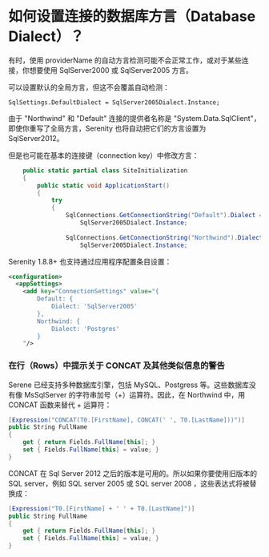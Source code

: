 # 如何设置连接的数据库方言（Database Dialect）？

有时，使用 providerName 的自动方言检测可能不会正常工作，或对于某些连接，你想要使用 SqlServer2000 或 SqlServer2005 方言。

可以设置默认的全局方言，但这不会覆盖自动检测：

```
SqlSettings.DefaultDialect = SqlServer2005Dialect.Instance;
```

由于 "Northwind" 和 "Default" 连接的提供者名称是 "System.Data.SqlClient"，即使你重写了全局方言，Serenity 也将自动把它们的方言设置为 SqlServer2012。

但是也可能在基本的连接键（connection key）中修改方言：

```cs
    public static partial class SiteInitialization
    {
        public static void ApplicationStart()
        {
            try
            {
                SqlConnections.GetConnectionString("Default").Dialect =
                    SqlServer2005Dialect.Instance;
                
                SqlConnections.GetConnectionString("Northwind").Dialect =
                    SqlServer2005Dialect.Instance;
```

Serenity 1.8.8+ 也支持通过应用程序配置条目设置：

```xml
<configuration>
  <appSettings>
    <add key="ConnectionSettings" value="{ 
        Default: { 
            Dialect: 'SqlServer2005' 
        }, 
        Northwind: { 
            Dialect: 'Postgres' 
        }
    "/>
```


### 在行（Rows）中提示关于 CONCAT 及其他类似信息的警告

Serene 已经支持多种数据库引擎，包括 MySQL、Postgress 等。这些数据库没有像 MsSqlServer 的字符串加号（+）运算符。因此，在 Northwind 中，用 CONCAT 函数来替代 + 运算符：

```cs
[Expression("CONCAT(T0.[FirstName], CONCAT(' ', T0.[LastName]))")]
public String FullName
{
    get { return Fields.FullName[this]; }
    set { Fields.FullName[this] = value; }
}
```

CONCAT 在 Sql Server 2012 之后的版本是可用的。所以如果你要使用旧版本的 SQL server，例如 SQL server 2005 或 SQL server 2008 ，这些表达式将被替换成：

```cs
[Expression("T0.[FirstName] + ' ' + T0.[LastName]")]
public String FullName
{
    get { return Fields.FullName[this]; }
    set { Fields.FullName[this] = value; }
}
```




